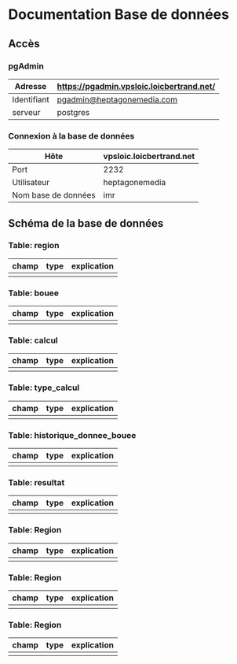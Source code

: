 # Documentation Base de données

## Accès

### pgAdmin

| Adresse     | https://pgadmin.vpsloic.loicbertrand.net/ |
| ----------- | ----------------------------------------- |
| Identifiant | pgadmin@heptagonemedia.com                |
| serveur     | postgres                                  |

### Connexion à la base de données

| Hôte                | vpsloic.loicbertrand.net |
| ------------------- | ------------------------ |
| Port                | 2232                     |
| Utilisateur         | heptagonemedia           |
| Nom base de données | imr                      |

## Schéma de la base de données

### Table: region

| champ | type | explication |
| ----- | ---- | ----------- |
|       |      |             |

### Table: bouee

| champ | type | explication |
| ----- | ---- | ----------- |
|       |      |             |

### Table: calcul

| champ | type | explication |
| ----- | ---- | ----------- |
|       |      |             |

### Table: type_calcul

| champ | type | explication |
| ----- | ---- | ----------- |
|       |      |             |

### Table: historique_donnee_bouee

| champ | type | explication |
| ----- | ---- | ----------- |
|       |      |             |

### Table: resultat

| champ | type | explication |
| ----- | ---- | ----------- |
|       |      |             |

### Table: Region

| champ | type | explication |
| ----- | ---- | ----------- |
|       |      |             |

### Table: Region

| champ | type | explication |
| ----- | ---- | ----------- |
|       |      |             |

### Table: Region

| champ | type | explication |
| ----- | ---- | ----------- |
|       |      |             |

